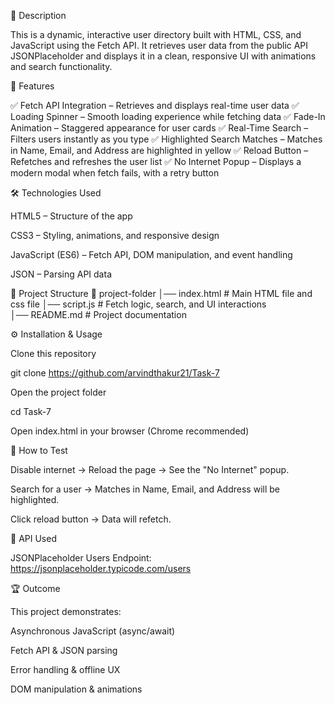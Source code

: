 📖 Description

This is a dynamic, interactive user directory built with HTML, CSS, and JavaScript using the Fetch API.
It retrieves user data from the public API JSONPlaceholder and displays it in a clean, responsive UI with animations and search functionality.

🚀 Features

✅ Fetch API Integration – Retrieves and displays real-time user data
✅ Loading Spinner – Smooth loading experience while fetching data
✅ Fade-In Animation – Staggered appearance for user cards
✅ Real-Time Search – Filters users instantly as you type
✅ Highlighted Search Matches – Matches in Name, Email, and Address are highlighted in yellow
✅ Reload Button – Refetches and refreshes the user list
✅ No Internet Popup – Displays a modern modal when fetch fails, with a retry button

🛠️ Technologies Used

HTML5 – Structure of the app

CSS3 – Styling, animations, and responsive design

JavaScript (ES6) – Fetch API, DOM manipulation, and event handling

JSON – Parsing API data

📂 Project Structure
📁 project-folder
│── index.html       # Main HTML file  and css file
│── script.js        # Fetch logic, search, and UI interactions  
│── README.md        # Project documentation  

⚙️ Installation & Usage

Clone this repository

git clone https://github.com/arvindthakur21/Task-7


Open the project folder

cd Task-7


Open index.html in your browser (Chrome recommended)

🧪 How to Test

Disable internet → Reload the page → See the "No Internet" popup.

Search for a user → Matches in Name, Email, and Address will be highlighted.

Click reload button → Data will refetch.

📌 API Used

JSONPlaceholder Users Endpoint: https://jsonplaceholder.typicode.com/users

🏆 Outcome

This project demonstrates:

Asynchronous JavaScript (async/await)

Fetch API & JSON parsing

Error handling & offline UX

DOM manipulation & animations
